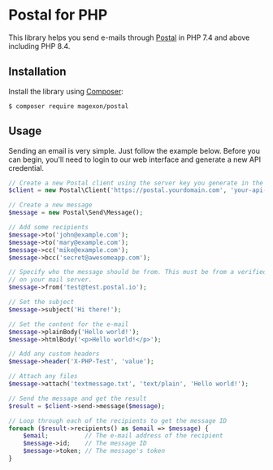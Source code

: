 # Postal for PHP

This library helps you send e-mails through [Postal](https://github.com/postalserver/postal) in PHP 7.4 and above including PHP 8.4.

## Installation

Install the library using [Composer](https://getcomposer.org/):

```
$ composer require magexon/postal
```

## Usage

Sending an email is very simple. Just follow the example below. Before you can begin, you'll
need to login to our web interface and generate a new API credential.

```php
// Create a new Postal client using the server key you generate in the web interface
$client = new Postal\Client('https://postal.yourdomain.com', 'your-api-key');

// Create a new message
$message = new Postal\Send\Message();

// Add some recipients
$message->to('john@example.com');
$message->to('mary@example.com');
$message->cc('mike@example.com');
$message->bcc('secret@awesomeapp.com');

// Specify who the message should be from. This must be from a verified domain
// on your mail server.
$message->from('test@test.postal.io');

// Set the subject
$message->subject('Hi there!');

// Set the content for the e-mail
$message->plainBody('Hello world!');
$message->htmlBody('<p>Hello world!</p>');

// Add any custom headers
$message->header('X-PHP-Test', 'value');

// Attach any files
$message->attach('textmessage.txt', 'text/plain', 'Hello world!');

// Send the message and get the result
$result = $client->send->message($message);

// Loop through each of the recipients to get the message ID
foreach ($result->recipients() as $email => $message) {
    $email;          // The e-mail address of the recipient
    $message->id;    // The message ID
    $message->token; // The message's token
}
```
